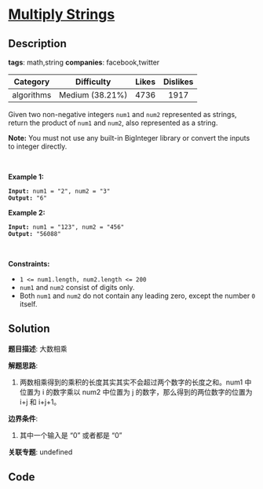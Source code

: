 # [Multiply Strings](https://leetcode.com/problems/multiply-strings/description/)

## Description

**tags**: math,string
**companies**: facebook,twitter

| Category | Difficulty | Likes | Dislikes |
| :------: | :--------: | :---: | :------: |
| algorithms | Medium (38.21%) | 4736 | 1917 |

<p>Given two non-negative integers <code>num1</code> and <code>num2</code> represented as strings, return the product of <code>num1</code> and <code>num2</code>, also represented as a string.</p>

<p><strong>Note:</strong>&nbsp;You must not use any built-in BigInteger library or convert the inputs to integer directly.</p>

<p>&nbsp;</p>
<p><strong>Example 1:</strong></p>
<pre><code><strong>Input:</strong> num1 = "2", num2 = "3"
<strong>Output:</strong> "6"</code></pre><p><strong>Example 2:</strong></p>
<pre><code><strong>Input:</strong> num1 = "123", num2 = "456"
<strong>Output:</strong> "56088"</code></pre>
<p>&nbsp;</p>
<p><strong>Constraints:</strong></p>

<ul>
	<li><code>1 &lt;= num1.length, num2.length &lt;= 200</code></li>
	<li><code>num1</code> and <code>num2</code> consist of digits only.</li>
	<li>Both <code>num1</code> and <code>num2</code>&nbsp;do not contain any leading zero, except the number <code>0</code> itself.</li>
</ul>



## Solution

**题目描述**: 大数相乘

**解题思路**:

1. 两数相乘得到的乘积的长度其实其实不会超过两个数字的长度之和。num1 中位置为 i 的数字乘以 num2 中位置为 j 的数字，那么得到的两位数字的位置为 i+j 和 i+j+1。

**边界条件**:

1. 其中一个输入是 “0” 或者都是 “0”

**关联专题**: undefined

## Code
